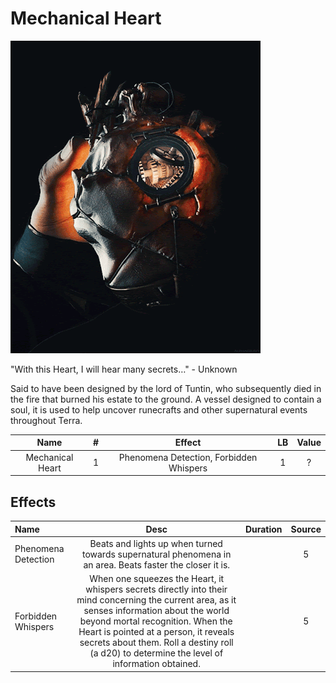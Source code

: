 # Mechanical Heart

![Copyright](MechanicalHeart.gif)



"With this Heart, I will hear many secrets…" - Unknown

Said to have been designed by the lord of Tuntin, who subsequently died in the fire that burned his estate to the ground. A vessel designed to contain a soul, it is used to help uncover runecrafts and other supernatural events throughout Terra.



|       Name       | # |                 Effect                 | LB | Value |
| :--------------: | :-: | :-------------------------------------: | :-: | :---: |
| Mechanical Heart | 1 | Phenomena Detection, Forbidden Whispers | 1 |   ?   |

## Effects

| Name                |                                                                                                                                                            Desc                                                                                                                                                            | Duration | Source |
| :------------------ | :--------------------------------------------------------------------------------------------------------------------------------------------------------------------------------------------------------------------------------------------------------------------------------------------------------------------------: | :------: | :-----------: |
| Phenomena Detection |                                                                                                          Beats and lights up when turned towards supernatural phenomena in an area. Beats faster the closer it is.                                                                                                          |          |       5       |
| Forbidden Whispers  | When one squeezes the Heart, it whispers secrets directly into their mind concerning the current area, as it senses information about the world beyond mortal recognition. When the Heart is pointed at a person, it reveals secrets about them. Roll a destiny roll (a d20) to determine the level of information obtained. |          |       5       |
